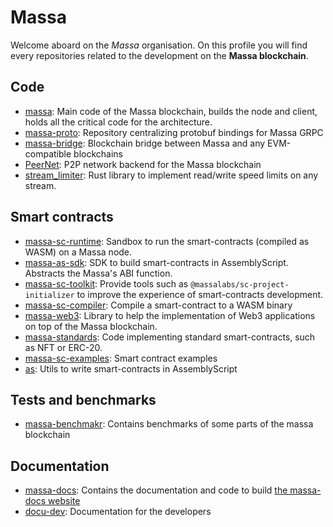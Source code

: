 # Massa

Welcome aboard on the *Massa* organisation. On this profile you will find every repositories related to the development on the **Massa blockchain**.

## Code

- [massa](https://github.com/massalabs/massa): Main code of the Massa blockchain, builds the node and client, holds all the critical code for the architecture.
- [massa-proto](https://github.com/massalabs/massa-proto): Repository centralizing protobuf bindings for Massa GRPC
- [massa-bridge](https://github.com/massalabs/massa-bridge): Blockchain bridge between Massa and any EVM-compatible blockchains
- [PeerNet](https://github.com/massalabs/PeerNet): P2P network backend for the Massa blockchain
- [stream_limiter](https://github.com/massalabs/stream_limiter): Rust library to implement read/write speed limits on any stream.

## Smart contracts

- [massa-sc-runtime](https://github.com/massalabs/massa-sc-runtime): Sandbox to run the smart-contracts (compiled as WASM) on a Massa node.
- [massa-as-sdk](https://github.com/massalabs/massa-as-sdk): SDK to build smart-contracts in AssemblyScript. Abstracts the Massa's ABI function.
- [massa-sc-toolkit](https://github.com/massalabs/massa-sc-toolkit): Provide tools such as `@massalabs/sc-project-initializer` to improve the experience of smart-contracts development.
- [massa-sc-compiler](https://github.com/massalabs/massa-sc-compiler): Compile a smart-contract to a WASM binary
- [massa-web3](https://github.com/massalabs/massa-web3): Library to help the implementation of Web3 applications on top of the Massa blockchain.
- [massa-standards](https://github.com/massalabs/massa-standards): Code implementing standard smart-contracts, such as NFT or ERC-20.
- [massa-sc-examples](https://github.com/massalabs/massa-sc-examples): Smart contract examples
- [as](https://github.com/massalabs/as): Utils to write smart-contracts in AssemblyScript

## Tests and benchmarks

- [massa-benchmakr](https://github.com/massalabs/massa-benchmark-main): Contains benchmarks of some parts of the massa blockchain

## Documentation

- [massa-docs](https://github.com/massalabs/massa-docs): Contains the documentation and code to build [the massa-docs website](https://docs.massa.net/en/latest/)
- [docu-dev](https://github.com/massalabs/docu-dev): Documentation for the developers
